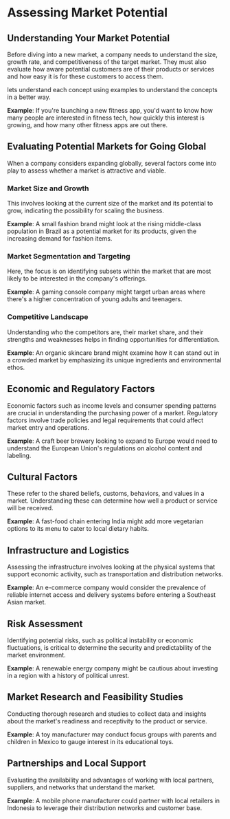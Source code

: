 # Assessing Market Potential

## Understanding Your Market Potential

Before diving into a new market, a company needs to understand the size, growth rate, and competitiveness of the target market. They must also evaluate how aware potential customers are of their products or services and how easy it is for these customers to access them.

lets understand each concept using examples to understand the concepts in a better way.


**Example**: If you're launching a new fitness app, you'd want to know how many people are interested in fitness tech, how quickly this interest is growing, and how many other fitness apps are out there.

## Evaluating Potential Markets for Going Global

When a company considers expanding globally, several factors come into play to assess whether a market is attractive and viable.

### Market Size and Growth

This involves looking at the current size of the market and its potential to grow, indicating the possibility for scaling the business.

**Example**: A small fashion brand might look at the rising middle-class population in Brazil as a potential market for its products, given the increasing demand for fashion items.

### Market Segmentation and Targeting

Here, the focus is on identifying subsets within the market that are most likely to be interested in the company's offerings.

**Example**: A gaming console company might target urban areas where there's a higher concentration of young adults and teenagers.

### Competitive Landscape

Understanding who the competitors are, their market share, and their strengths and weaknesses helps in finding opportunities for differentiation.

**Example**: An organic skincare brand might examine how it can stand out in a crowded market by emphasizing its unique ingredients and environmental ethos.

## Economic and Regulatory Factors

Economic factors such as income levels and consumer spending patterns are crucial in understanding the purchasing power of a market. Regulatory factors involve trade policies and legal requirements that could affect market entry and operations.

**Example**: A craft beer brewery looking to expand to Europe would need to understand the European Union's regulations on alcohol content and labeling.

## Cultural Factors

These refer to the shared beliefs, customs, behaviors, and values in a market. Understanding these can determine how well a product or service will be received.

**Example**: A fast-food chain entering India might add more vegetarian options to its menu to cater to local dietary habits.

## Infrastructure and Logistics

Assessing the infrastructure involves looking at the physical systems that support economic activity, such as transportation and distribution networks.

**Example**: An e-commerce company would consider the prevalence of reliable internet access and delivery systems before entering a Southeast Asian market.

## Risk Assessment

Identifying potential risks, such as political instability or economic fluctuations, is critical to determine the security and predictability of the market environment.

**Example**: A renewable energy company might be cautious about investing in a region with a history of political unrest.

## Market Research and Feasibility Studies

Conducting thorough research and studies to collect data and insights about the market's readiness and receptivity to the product or service.

**Example**: A toy manufacturer may conduct focus groups with parents and children in Mexico to gauge interest in its educational toys.

## Partnerships and Local Support

Evaluating the availability and advantages of working with local partners, suppliers, and networks that understand the market.

**Example**: A mobile phone manufacturer could partner with local retailers in Indonesia to leverage their distribution networks and customer base.
